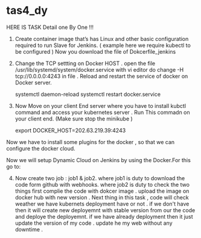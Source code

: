 # tas4_dy
HERE IS TASK Detail one By One !!! 

1. Create container image that’s has Linux and other basic configuration required to run Slave for Jenkins. ( example here we require kubectl to be configured ) 
Now you download the file of Dokcerfile_jenkins

2. Change the TCP settting on Docker HOST  . open the file  /usr/lib/systemd/system/docker.service with vi editor do change -H tcp://0.0.0.0:4243 in file . 
   Reload and restart the service of docker on Docker server.  

	systemctl daemon-reload
	systemctl restart docker.service

3. Now Move on your client End server where you have to install kubctl command and access your kubernetes server .
Run This commadn on your client end. (Make sure stop the minikube ) 

	export DOCKER_HOST=202.63.219.39:4243

Now we have to install some plugins for the docker , so that we can configure the docker cloud.

Now we will setup Dynamic Cloud on Jenkins by using the Docker.For this go to:

4. Now create two job : job1 & job2. 
	where job1 is duty to download the code form github with webhooks. 
	where job2 is duty to check the two things first complie the code with dokcer image . 
		upload the image on docker hub with new version . 
	Next thing in this task , code will check weather we have kubernets deployment have or not . 
	if we don't have then it will create new deployemnt with stable version from our the code and deploye the deployemnt.
	if we have already deployment then it just update the version of my code . update he my web without any downtime . 


